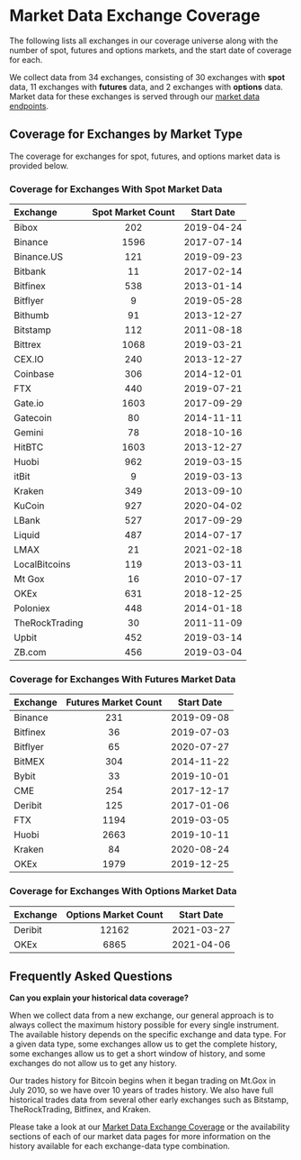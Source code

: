 # Market Data Exchange Coverage

The following lists all exchanges in our coverage universe along with the number of spot, futures and options markets, and the start date of coverage for each. 

We collect data from 34 exchanges, consisting of 30 exchanges with **spot** data, 11 exchanges with **futures** data, and 2 exchanges with **options** data. Market data for these exchanges is served through our [market data endpoints](https://docs.coinmetrics.io/market-data/market-data-overview).

## Coverage for Exchanges by Market Type 

The coverage for exchanges for spot, futures, and options market data is provided below. 

### Coverage for Exchanges With Spot Market Data 

| Exchange | Spot Market Count | Start Date |
| :--- | :---: | :---: |
| Bibox | 202 | 2019-04-24 |
| Binance | 1596 | 2017-07-14 |
| Binance.US | 121 | 2019-09-23 |
| Bitbank | 11 | 2017-02-14 |
| Bitfinex | 538 | 2013-01-14 |
| Bitflyer | 9 | 2019-05-28 |
| Bithumb | 91 | 2013-12-27 |
| Bitstamp | 112 | 2011-08-18 |
| Bittrex | 1068 | 2019-03-21 |
| CEX.IO | 240 | 2013-12-27 |
| Coinbase | 306 | 2014-12-01 |
| FTX | 440 | 2019-07-21 |
| Gate.io | 1603 | 2017-09-29 |
| Gatecoin | 80 | 2014-11-11 |
| Gemini | 78 | 2018-10-16 |
| HitBTC | 1603 | 2013-12-27 |
| Huobi | 962 | 2019-03-15 |
| itBit | 9 | 2019-03-13 |
| Kraken | 349 | 2013-09-10 |
| KuCoin | 927 | 2020-04-02 |
| LBank | 527 | 2017-09-29 |
| Liquid | 487 | 2014-07-17 |
| LMAX | 21 | 2021-02-18 |
| LocalBitcoins | 119 | 2013-03-11 |
| Mt Gox | 16 | 2010-07-17 |
| OKEx | 631 | 2018-12-25 |
| Poloniex | 448 | 2014-01-18 |
| TheRockTrading | 30 | 2011-11-09 |
| Upbit | 452 | 2019-03-14 |
| ZB.com | 456 | 2019-03-04 |

### Coverage for Exchanges With Futures Market Data 



| Exchange | Futures Market Count | Start Date |
| :--- | :---: | :---: |
| Binance | 231 | 2019-09-08 |
| Bitfinex | 36 | 2019-07-03 |
| Bitflyer | 65 | 2020-07-27 |
| BitMEX | 304 | 2014-11-22 |
| Bybit | 33 | 2019-10-01 |
| CME | 254 | 2017-12-17 |
| Deribit | 125 | 2017-01-06 |
| FTX | 1194 | 2019-03-05 |
| Huobi | 2663 | 2019-10-11 |
| Kraken | 84 | 2020-08-24 |
| OKEx | 1979 | 2019-12-25 |

### Coverage for Exchanges With Options Market Data 

| Exchange | Options Market Count | Start Date |
| :--- | :---: | :---: |
| Deribit | 12162 | 2021-03-27 |
| OKEx | 6865 | 2021-04-06 |

## **Frequently Asked Questions**

**Can you explain your historical data coverage?** 

When we collect data from a new exchange, our general approach is to always collect the maximum history possible for every single instrument. The available history depends on the specific exchange and data type. For a given data type, some exchanges allow us to get the complete history, some exchanges allow us to get a short window of history, and some exchanges do not allow us to get any history. 

Our trades history for Bitcoin begins when it began trading on Mt.Gox in July 2010, so we have over 10 years of trades history. We also have full historical trades data from several other early exchanges such as Bitstamp, TheRockTrading, Bitfinex, and Kraken. 

Please take a look at our [Market Data Exchange Coverage](https://docs.coinmetrics.io/exchanges/all-exchanges) or the availability sections of each of our market data pages for more information on the history available for each exchange-data type combination. 

